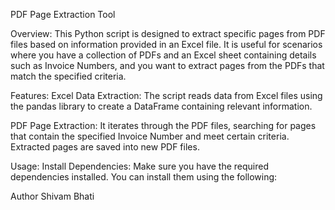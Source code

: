 PDF Page Extraction Tool

Overview:
This Python script is designed to extract specific pages from PDF files based on information provided in an Excel file. 
It is useful for scenarios where you have a collection of PDFs and an Excel sheet containing details such as Invoice Numbers, 
and you want to extract pages from the PDFs that match the specified criteria.

Features:
Excel Data Extraction: The script reads data from Excel files using the pandas library to create a DataFrame containing relevant information.

PDF Page Extraction: 
It iterates through the PDF files, searching for pages that contain the specified Invoice Number and meet certain criteria.
Extracted pages are saved into new PDF files.

Usage:
Install Dependencies: Make sure you have the required dependencies installed. You can install them using the following:

Author
Shivam Bhati